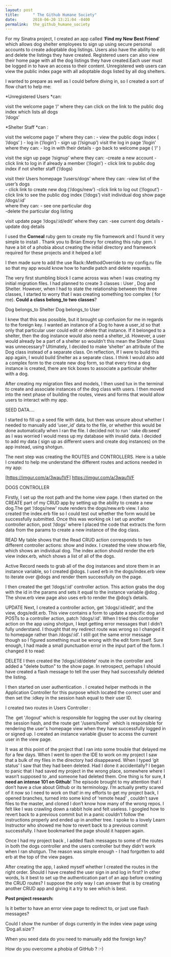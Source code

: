 ```yaml
---
layout: post
title:      " The Github Humane Society"
date:       2018-06-20 13:21:04 -0400
permalink:  the_github_humane_society
---
```



For my Sinatra project, I created an app called ‘**Find my New Best Friend**’ which allows dog shelter employees to sign up using secure personal accounts to create adoptable dog listings. Users also have the ability to edit and delete the listings they have created. Registered users can also view their home page with all the dog listings they have created.Each user must be logged in to have an access to their content. Unregistered web users can view the public index page with all adoptable dogs listed by all dog shelters. 

I wanted to prepare as well as I could before diving in, so I created a sort of flow chart to help me:

*Unregistered Users *can:

visit the welcome page    ‘/‘    where they can click on the link to the public dog index which lists all dogs  
 ‘/dogs’


*Shelter Staff *can :

visit the welcome page    ‘/‘
    	where they can :  		- view the public dogs index ( ‘/dogs’ )
   						- log in      (‘/login’)
   						- sign up  (‘/signup’)
visit the log in page       ‘/login’
   	 where they can:		 - log in  with their details 
    						- go back to welcome page  ( ‘/‘ )           

visit the sign up page  ‘/signup’
          where they can: 		-create a new account
   						 - click link to log in if already a member (‘/login’)
                                          	-  click link to public dog index if not shelter staff (‘/dogs)
     
visit their Users homepage   ‘/users/dogs’
  	  where they can:      	-view list of the user’s dogs   
  						- click link to create new dog                 (‘/dogs/new’)
  						-click link to log out                                (‘/logout’)
   						-click link to see the public dog index    (‘/dogs’) 
visit individual dog show page        /dogs/:id'      
           where they can:             - see one particular dog                          
						-delete the particular dog listing

visit update page                        ‘/dogs/:id/edit’
          where they can: 		-see current dog details
						-update dog details 

  

I used the **Corneal** ruby gem to create my file framework and I found it very simple to install . Thank you to Brian Emory for creating this ruby gem. I have a bit of a phobia about creating the initial directory and framework required for these projects and it helped a lot!

I then made sure to add the use Rack::MethodOverride to my config.ru file so that my app would know how to handle patch and delete requests. 

The very first stumbling block I came across was when I was creating my initial migration files. I had planned to create 3 classes : User , Dog and Shelter. However, when I had to state the relationship between the three classes, I started to worry that I was creating something too complex ( for me). **Could a class belong_to two classes**?



Dog belongs_to Shelter
Dog belongs_to User 

I knew that this was possible, but it brought up confusion for me in regards to the foreign key. I wanted an instance of a Dog to have a user_id so that only that particular user could edit or delete that instance. If it belonged to a shelter, then the dog instance would also need a shelter_id. However, a user would already  be a part of a shelter so wouldn’t this mean the Shelter Class was unnecessary? Ultimately, I decided to make ‘shelter’ an attribute of the Dog class instead of a separate class. On reflection,  If I were to build this app again, I would build Shelter as a separate class. I think I would also add a complex form to the create new dog form,  so that every time a dog instance is created, there are tick boxes to associate a particular shelter with a dog.  

After creating my migration files and models, I then used tux in the terminal to create and associate instances of the dog class with users.  I then moved into the next phase of building the routes, views and forms that would allow users to interact with my app. 


 SEED DATA….    

I started to fill up a seed file with data, but then was unsure about whether I needed to manually add ‘user_id’ data to the file, or whether this would be done automatically when I ran the file. I decided not to run ‘ rake db:seed’ as I was worried I would mess up my database with invalid data.  I decided to add my data ( sign up as different users and create dog instances)  on the app instead, using shotgun. 

The next step was creating the ROUTES and CONTROLLERS.  Here is a table I created to help me understand the different routes and actions needed in my app:   

[https://imgur.com/a/3wau1VF]
https://imgur.com/a/3wau1VF

<blockquote class="imgur-embed-pub" lang="en" data-id="a/3wau1VF"><a href="//imgur.com/3wau1VF"></a></blockquote><script async src="//s.imgur.com/min/embed.js" charset="utf-8"></script>



DOGS CONTROLLER 

Firstly, I set up the root path and the home view page. I then started on the CREATE part of my CRUD app by setting up the ability to create a new dog.The get ‘/dogs/new'  route  renders the dogs/new.erb view.  I also created the index.erb file so I could test out whether the form would be successfully submitted. Once this was working ok I set up another controller action, post ‘/dogs'  where I placed the code that extracts the form data from the params to create a new instance of the dog class. 

READ
My table shows that the Read CRUD action corresponds to two different controller actions: show and index.  I created the view show.erb file, which shows an individual dog. The index action should render the erb view index.erb, which shows a list of all of the dogs.

Active Record needs to grab all of the dog instances and store them in an instance variable, so I created @dogs. I used erb in  the dogs/index.erb view  to iterate over @dogs and render them successfully on the page.

I then created the get ‘/dogs/:id' controller action. This action grabs the dog with the id in the params and sets it equal to the instance variable @dog . The show.erb view page also uses erb to render the @dog’s details.

UPDATE
Next, I created a controller action, get ‘/dogs/:id/edit', and the view, dogs/edit.erb. This view contains a form to update a specific dog and POSTs to a controller action, patch ‘/dogs/:id'. When I tried this controller action on the app using shotgun, I kept getting error messages that I didn’t fully understand. I thought that my redirect route was wrong so I changed it to homepage rather than /dogs/:id’. I still got the same error message though so I figured something must be wrong with the edit form itself. Sure enough, I had made a small punctuation error in the input part of the form. I changed it to read: 

<input id="hidden" type="hidden" name="_method" value="patch">


DELETE
I then created the  ‘/dogs/:id/delete' route in the controller and added a "delete button" to the show page.  In retrospect, perhaps I should have created a flash message to tell the user they had successfully deleted the listing. 

I then started on user authentication . I created helper methods in the Application Controller for this purpose which located the correct user and then set the :idkey in the session hash equal to their user ID.

I  created two  routes  in Users Controller :

The    get '/logout' which is responsible for logging the user out by clearing the session hash,
and the  route   get  '/users/home'  which is responsible for rendering the user's homepage view when they have successfully logged in or signed up. I created an instance variable @user to access the current user in the view page.

It was at this point  of the project that I ran into some trouble that delayed me for a few days. When I went to open the IDE to work on my project I saw that a bulk of my files in the directory had disappeared. When I typed ‘git status’ I saw that they had been deleted. Had I done it accidentally? I began to panic that I had saved my project in the wrong place, somewhere where I wasn’t supposed to ,and someone had deleted them. One thing is for sure, **I need an intense 101 on Github**! The episode brought to my attention that I don’t have a clue about Github or its terminology.  I’m actually pretty scared of it now so I need to work on that! in my efforts to get my project back,  I opened branches, turned into some kind of ‘remote head’ , couldn’t save files to the master, and cloned I don’t know how many of the wrong repos. I felt like I was crawling down a rabbit hole and felt useless. I googled how to revert back to a previous commit but in a panic couldn’t follow the instructions properly and ended up in another tree. I spoke to a lovely Learn Instructor who showed me how to revert back to a  previous commit successfully. I have bookmarked the page should it happen again. 
 
Once I had my project back , I added flash messages to some of the routes in both the dogs controller and the users controller but they didn’t work when I ran shotgun.  The reason was simple enough - I had forgotten to add erb at the top of the view pages. 

After creating the app, I asked myself whether I created the routes in the right order. Should I have created the user sign in and log in first? In other words, Is it best to set up the authentication part of an app before creating the CRUD routes? I suppose the only way I can answer that is by creating another CRUD app and giving it a try to see which is best. 

**Post project research:**

Is it better to have an error view page to redirect to,  or just use flash messages?

Could I show the number of dogs currently in the index view page using ‘Dog.all.size’?

When you seed data do you need to manually add the foreign key? 

How do you overcome a phobia of GitHub ? :-) 
